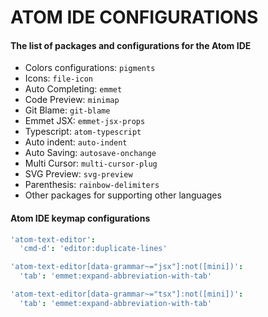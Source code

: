 # ATOM IDE CONFIGURATIONS
#### The list of packages and configurations for the Atom IDE

- Colors configurations: `pigments`
- Icons: `file-icon`
- Auto Completing: `emmet`
- Code Preview: `minimap`
- Git Blame: `git-blame`
- Emmet JSX: `emmet-jsx-props`
- Typescript: `atom-typescript`
- Auto indent: `auto-indent`
- Auto Saving: `autosave-onchange`
- Multi Cursor: `multi-cursor-plug`
- SVG Preview: `svg-preview`
- Parenthesis: `rainbow-delimiters`
- Other packages for supporting other languages


#### Atom IDE keymap configurations
```cson
'atom-text-editor':
  'cmd-d': 'editor:duplicate-lines'

'atom-text-editor[data-grammar~="jsx"]:not([mini])':
  'tab': 'emmet:expand-abbreviation-with-tab'

'atom-text-editor[data-grammar~="tsx"]:not([mini])':
  'tab': 'emmet:expand-abbreviation-with-tab'
```
